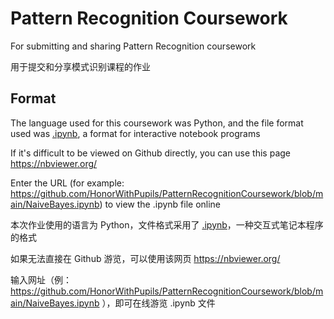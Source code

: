 # Pattern Recognition Coursework

For submitting and sharing Pattern Recognition coursework

用于提交和分享模式识别课程的作业

## Format

The language used for this coursework was Python, and the file format used was [.ipynb](https://jupyter.org/), a format for interactive notebook programs

If it's difficult to be viewed on Github directly, you can use this page <https://nbviewer.org/>

Enter the URL (for example: https://github.com/HonorWithPupils/PatternRecognitionCoursework/blob/main/NaiveBayes.ipynb) to view the .ipynb file online

本次作业使用的语言为 Python，文件格式采用了 [.ipynb](https://jupyter.org/)，一种交互式笔记本程序的格式

如果无法直接在 Github 游览，可以使用该网页 <https://nbviewer.org/>

输入网址（例：https://github.com/HonorWithPupils/PatternRecognitionCoursework/blob/main/NaiveBayes.ipynb ），即可在线游览 .ipynb 文件
